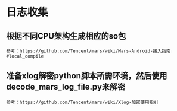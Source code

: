 # 日志收集
## 根据不同CPU架构生成相应的so包
```
参考：https://github.com/Tencent/mars/wiki/Mars-Android-接入指南#local_compile
```
## 准备xlog解密python脚本所需环境，然后使用decode_mars_log_file.py来解密
```
参考：https://github.com/Tencent/mars/wiki/Xlog-加密使用指引
```